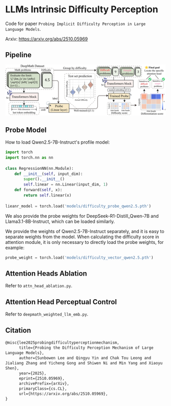 # LLMs Intrinsic Difficulty Perception

Code for paper `Probing Implicit Difficulty Perception in Large Language Models`.

Arxiv: https://arxiv.org/abs/2510.05969

## Pipeline

![Pipeline](img/framework.jpg)

## Probe Model

How to load Qwen2.5-7B-Instruct's profile model:

```python
import torch
import torch.nn as nn

class RegressionNN(nn.Module):
    def __init__(self, input_dim):
        super().__init__()
        self.linear = nn.Linear(input_dim, 1)
    def forward(self, x):
        return self.linear(x)

lieanr_model = torch.load('models/difficulty_probe_qwen2.5.pth')
```

We also provide the probe weights for DeepSeek-R1-Distill_Qwen-7B and Llama3.1-8B-Instruct, which can be loaded similarly.

We provide the weights of Qwen2.5-7B-Instruct separately, and it is easy to separate weights from the model. When calculating the difficulty score in attention module, it is only necessary to directly load the probe weights, for example:

```python
probe_weight = torch.load('models/difficulty_vector_qwen2.5.pth')
```

## Attention Heads Ablation

Refer to `attn_head_ablation.py`.

## Attention Head Perceptual Control

Refer to `deepmath_weighted_llm_emb.py`.


## Citation

```
@misc{lee2025probingdifficultyperceptionmechanism,
      title={Probing the Difficulty Perception Mechanism of Large Language Models}, 
      author={Sunbowen Lee and Qingyu Yin and Chak Tou Leong and Jialiang Zhang and Yicheng Gong and Shiwen Ni and Min Yang and Xiaoyu Shen},
      year={2025},
      eprint={2510.05969},
      archivePrefix={arXiv},
      primaryClass={cs.CL},
      url={https://arxiv.org/abs/2510.05969}, 
}
```
